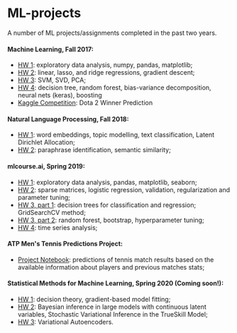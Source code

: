 # ML-projects
A number of ML projects/assignments completed in the past two years.

#### Machine Learning, Fall 2017:
* [HW 1](https://github.com/arinastnkv/ML-projects/blob/master/MachineLearning_HW1.ipynb): exploratory data analysis, numpy, pandas, matplotlib;
* [HW 2](https://github.com/arinastnkv/ML-projects/blob/master/MachineLearning_HW2.ipynb): linear, lasso, and ridge regressions, gradient descent;
* [HW 3](https://github.com/arinastnkv/ML-projects/blob/master/MachineLearning_HW3.ipynb): SVM, SVD, PCA;
* [HW 4](https://github.com/arinastnkv/ML-projects/blob/master/MachineLearning_HW4.ipynb): decision tree, random forest, bias-variance decomposition, neural nets (keras), boosting
* [Kaggle Competition](https://github.com/arinastnkv/ML-projects/blob/master/Kaggle_DotaCompetition.ipynb): Dota 2 Winner Prediction 

#### Natural Language Processing, Fall 2018:
* [HW 1](https://github.com/arinastnkv/ML-projects/blob/master/NLP_HW1.ipynb): word embeddings, topic modelling, text classification, Latent Dirichlet Allocation;
* [HW 2](https://github.com/arinastnkv/ML-projects/blob/master/NLP_HW2.ipynb): paraphrase identification, semantic similarity;

#### mlcourse.ai, Spring 2019:
* [HW 1](https://github.com/arinastnkv/ML-projects/blob/master/mlcourse_HA1.ipynb): exploratory data analysis, pandas, matplotlib, seaborn;
* [HW 2](https://github.com/arinastnkv/ML-projects/blob/master/mlcourse_HA2.ipynb): sparse matrices, logistic regression, validation, regularization and parameter tuning;
* [HW 3, part 1](https://github.com/arinastnkv/ML-projects/blob/master/mlcourse_HA3-1.ipynb): decision trees for classification and regression; GridSearchCV method;
* [HW 3, part 2](https://github.com/arinastnkv/ML-projects/blob/master/mlcourse_HA3-2.ipynb): random forest, bootstrap, hyperparameter tuning;
* [HW 4](https://github.com/arinastnkv/ML-projects/blob/master/mlcourse_HA4.ipynb): time series analysis;

#### ATP Men's Tennis Predictions Project:
* [Project Notebook](https://github.com/arinastnkv/ML-projects/blob/master/ATP_Project_Notebook.ipynb): predictions of tennis match results based on the available information about players and previous matches stats;

#### Statistical Methods for Machine Learning, Spring 2020 (Coming soon!): 
* [HW 1](): decision theory, gradient-based model fitting;
* [HW 2](): Bayesian inference in large models with continuous latent variables, Stochastic Variational Inference in the TrueSkill Model;
* [HW 3](): Variational Autoencoders.

